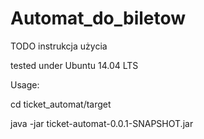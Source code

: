 # Automat_do_biletow

TODO 
instrukcja użycia

tested under Ubuntu 14.04 LTS

Usage:

cd ticket_automat/target

java -jar ticket-automat-0.0.1-SNAPSHOT.jar


